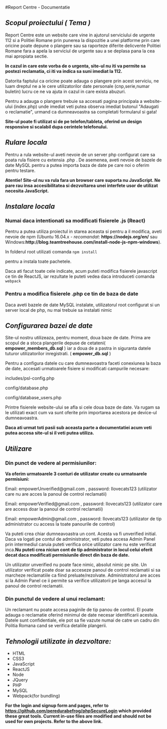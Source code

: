 #Report Centre - Documentatie


<i><h2>Scopul proiectului ( Tema )</h2></i>

<p>Report Centre este un website care vine in ajutorul serviciului de urgente 112 si a Politiei Romane prin punerea la dispozitie a unei platforme prin care oricine poate depune o plangere sau sa raporteze diferite delicvente Politiei Romane fara a apela la serviciul de urgente sau a se deplasa pana la cea mai apropiata sectie.</p>
<b><p>In cazul in care este vorba de o urgenta, site-ul nu iti va permite sa postezi reclamatia, ci iti va indica sa suni imediat la 112.</p></b>
<p>Datorita faptului ca oricine poate adauga o plangere prin acest serviciu, ne luam dreptul ne a le cere utilizatorilor date personale (cnp,serie,numar buletin) lucru ce ne va ajuta in cazul in care exista abuzuri.</p>
<p>Pentru a adauga o plangere trebuie sa accesati pagina principala a website-ului (index.php) unde imediat veti putea observa imediat butonul "Adaugati o reclamatie", urmand ca dumneavoastra sa completati formularul si gata!</p>

<b><p>Site-ul poate fi utilizat si de pe telefon/tableta, oferind un design responsive si scalabil dupa cerintele telefonului.</p></b>
<i><h2>Rulare locala</h2></i>

<p>Pentru a rula website-ul aveti nevoie de un server php configurat care sa poata rula fisiere cu extensia .php . De asemenea, aveti nevoie de bazele de date MySQL pentru a putea importa baza de date pe care noi o oferim pentru testare.</p>
<b><p>Atentie! Site-ul nu va rula fara un browser care suporta nu JavaScript. Ne pare rau insa accesibilitatea si dezvoltarea unei interfete usor de utilizat necesita JavaScript.</p></b>

<i><h2>Instalare locala</h2></i>

<h3>Numai daca intentionati sa modificati fisierele .js (React)</h3>

<p>Pentru a putea utiliza proiectul in starea aceasta si pentru a il modifica, aveti nevoie de npm (Ubuntu 16.04.x - <i>recomandat</i>: <b>https://nodejs.org/en/</b> sau Windows:<b>http://blog.teamtreehouse.com/install-node-js-npm-windows</b>).

<p>In folderul root utilizati comanda <code>npm install</code></p> pentru a instala toate pachetele.

<p>Daca ati facut toate cele indicate, acum puteti modifica fisierele javascript ce tin de ReactJS, iar rezultate le puteti vedea daca introduceti comanda <code>webpack</code></p>

<h3>Pentru a modifica fisierele .php ce tin de baza de date</h3>

<p>Daca aveti bazele de date MySQL instalate, utilizatorul root configurat si un server local de php, nu mai trebuie sa instalati nimic</p>

<i><h2>Configurarea bazei de date</h2></i>

<p>Site-ul nostru utilizeaza, pentru moment, doua baze de date. Prima are scopul de a stoca plangerile depuse de cetateni( <b>empower_members_db.sql</b> ) iar a doua de a pastra in siguranta datele tuturor utilizatorilor inregistrati. ( <b>empower_db.sql</b> ) </p>
Pentru a configura datele cu care dumneavoastra faceti conexiunea la baza de date, accesati urmatoarele fisiere si modificati campurile necesare:<br>
<p>includes/psl-config.php</p>
<p>config/database.php</p>
<p>config/database_users.php</p>

<p>Printre fisierele website-ului se afla si cele doua baze de date. Va rugam sa le utilizati exact cum va sunt oferite prin importarea acestora pe device-ul dumneavoastra.</p>

<b><p>Daca ati urmat toti pasii sub aceasta parte a documentatiei acum veti putea accesa site-ul si il veti putea utiliza. 

<i><h2>Utilizare</h3></i>

<h3>Din punct de vedere al permisiunilor:</h3>

Va oferim urmatoarele 3 conturi de utilizator create cu urmatoarele permisiuni:</p></b>
<p>Email: empowerUnverified@gmail.com , password: Ilovecats123 (utilizator care nu are acces la panoul de control reclamatii)</p>
<p>Email: empowerVerified@gmail.com , password: Ilovecats123 (utilizator care are access doar la panoul de control reclamatii)</p>
<p>Email: empowerAdmin@gmail.com , password: Ilovecats123 (utilizator de tip administrator cu access la toate panourile de control)</p>

<p>Va puteti crea chiar dumneavoastra un cont. Acesta va fi unverified initial. Daca va logati pe contul de administrator, veti putea accesa Admin Panel prin intermediul caruia puteti verifica orice utilizator care nu este verificat inca.<b>Nu puteti crea niciun cont de tip administrator in locul celui oferit decat daca modificati permisiunile direct din baza de date.</b></p>
<p>Un utilizator unverified nu poate face nimic, absolut nimic pe site. Un utilizator verificat poate doar sa acceseze panoul de control reclamatii si sa marcheze reclamatiile ca fiind preluate/rezolvate. Administratorul are acces si la Admin Panel ce ii permite sa verifice utilizatorii pe langa accesul la panoul de control reclamatii.</p>

<h3>Din punctul de vedere al unui reclamant:</h3>

<p>Un reclamant nu poate accesa paginile de tip panou de control. El poate adauga o reclamatie oferind minimul de date necesar identificarii acestuia. Datele sunt confidentiale, ele pot sa fie vazute numai de catre un cadru din Politia Romana cand se verifica detaliile plangerii.</p>

<i><h2>Tehnologii utilizate in dezvoltare:</h2></i>

<ul>
<li>HTML</li>
<li>CSS3</li>
<li>JavaScript</li>
<li>ReactJS</li>
<li>Node</li>
<li>JQuery</li>
<li>PHP</li>
<li>MySQL</li>
<li>Webpack(for bundling)</li>
</ul>

<b>For the login and signup form and pages, refer to https://github.com/peredurabefrog/phpSecureLogin which provided these great tools. Current in-use files are modified and should not be used for own projects. Refer to the above link.</b>
